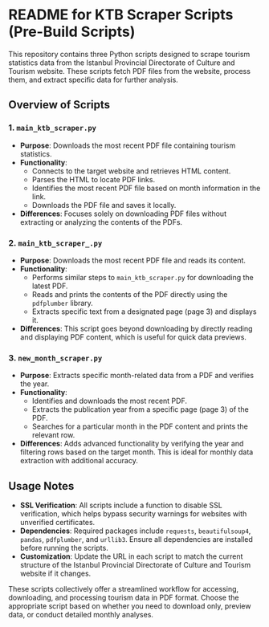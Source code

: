  # README for KTB Scraper Scripts (Pre-Build Scripts)

This repository contains three Python scripts designed to scrape tourism statistics data from the Istanbul Provincial Directorate of Culture and Tourism website. These scripts fetch PDF files from the website, process them, and extract specific data for further analysis.

## Overview of Scripts

### 1. `main_ktb_scraper.py`
- **Purpose**: Downloads the most recent PDF file containing tourism statistics.
- **Functionality**:
  - Connects to the target website and retrieves HTML content.
  - Parses the HTML to locate PDF links.
  - Identifies the most recent PDF file based on month information in the link.
  - Downloads the PDF file and saves it locally.
- **Differences**: Focuses solely on downloading PDF files without extracting or analyzing the contents of the PDFs.

### 2. `main_ktb_scraper_.py`
- **Purpose**: Downloads the most recent PDF file and reads its content.
- **Functionality**:
  - Performs similar steps to `main_ktb_scraper.py` for downloading the latest PDF.
  - Reads and prints the contents of the PDF directly using the `pdfplumber` library.
  - Extracts specific text from a designated page (page 3) and displays it.
- **Differences**: This script goes beyond downloading by directly reading and displaying PDF content, which is useful for quick data previews.

### 3. `new_month_scraper.py`
- **Purpose**: Extracts specific month-related data from a PDF and verifies the year.
- **Functionality**:
  - Identifies and downloads the most recent PDF.
  - Extracts the publication year from a specific page (page 3) of the PDF.
  - Searches for a particular month in the PDF content and prints the relevant row.
- **Differences**: Adds advanced functionality by verifying the year and filtering rows based on the target month. This is ideal for monthly data extraction with additional accuracy.

## Usage Notes

- **SSL Verification**: All scripts include a function to disable SSL verification, which helps bypass security warnings for websites with unverified certificates.
- **Dependencies**: Required packages include `requests`, `beautifulsoup4`, `pandas`, `pdfplumber`, and `urllib3`. Ensure all dependencies are installed before running the scripts.
- **Customization**: Update the URL in each script to match the current structure of the Istanbul Provincial Directorate of Culture and Tourism website if it changes.

These scripts collectively offer a streamlined workflow for accessing, downloading, and processing tourism data in PDF format. Choose the appropriate script based on whether you need to download only, preview data, or conduct detailed monthly analyses.
